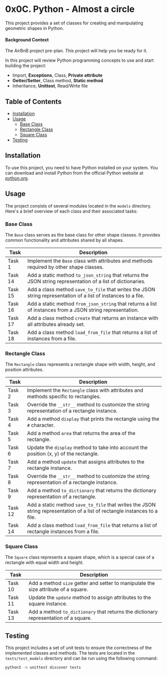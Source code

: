 
# 0x0C. Python - Almost a circle
This project provides a set of classes for creating and manipulating geometric shapes in Python.

#### __Background Context__
The AirBnB project pre-plan. This project will help you be ready for it.

In this project will review Python programming concepts to use and start building the project:

- Import, __Exceptions__, Class, __Private attribute__
- __Getter/Setter__, Class method, __Static method__
- Inheritance, __Unittest__, Read/Write file

## Table of Contents

- [Installation](#installation)
- [Usage](#usage)
  - [Base Class](#base-class)
  - [Rectangle Class](#rectangle-class)
  - [Square Class](#square-class)
- [Testing](#testing)

## Installation

To use this project, you need to have Python installed on your system. You can download and install Python from the official Python website at [python.org](https://www.python.org/).

## Usage

The project consists of several modules located in the `models` directory. Here's a brief overview of each class and their associated tasks:

### Base Class

The `Base` class serves as the base class for other shape classes. It provides common functionality and attributes shared by all shapes.

| Task     | Description                                                                                   |
|----------|-----------------------------------------------------------------------------------------------|
| Task 1   | Implement the `Base` class with attributes and methods required by other shape classes.       |
| Task 14  | Add a static method `to_json_string` that returns the JSON string representation of a list of dictionaries. |
| Task 15  | Add a class method `save_to_file` that writes the JSON string representation of a list of instances to a file. |
| Task 16  | Add a static method `from_json_string` that returns a list of instances from a JSON string representation. |
| Task 17  | Add a class method `create` that returns an instance with all attributes already set.           |
| Task 18  | Add a class method `load_from_file` that returns a list of instances from a file.                |

### Rectangle Class

The `Rectangle` class represents a rectangle shape with width, height, and position attributes.

| Task     | Description                                                                                   |
|----------|-----------------------------------------------------------------------------------------------|
| Task 2   | Implement the `Rectangle` class with attributes and methods specific to rectangles.           |
| Task 3   | Override the `__str__` method to customize the string representation of a rectangle instance. |
| Task 4   | Add a method `display` that prints the rectangle using the `#` character.                      |
| Task 5   | Add a method `area` that returns the area of the rectangle.                                    |
| Task 6   | Update the `display` method to take into account the position (x, y) of the rectangle.         |
| Task 7   | Add a method `update` that assigns attributes to the rectangle instance.                       |
| Task 8   | Override the `__str__` method to customize the string representation of a rectangle instance. |
| Task 9   | Add a method `to_dictionary` that returns the dictionary representation of a rectangle.        |
| Task 12  | Add a static method `save_to_file` that writes the JSON string representation of a list of rectangle instances to a file. |
| Task 14  | Add a class method `load_from_file` that returns a list of rectangle instances from a file.    |

### Square Class

The `Square` class represents a square shape, which is a special case of a rectangle with equal width and height.

| Task     | Description                                                                                   |
|----------|-----------------------------------------------------------------------------------------------|
| Task 10  | Add a method `size` getter and setter to manipulate the size attribute of a square.           |
| Task 11  | Update the `update` method to assign attributes to the square instance.                        |
| Task 13  | Add a method `to_dictionary` that returns the dictionary representation of a square.           |

## Testing

This project includes a set of unit tests to ensure the correctness of the implemented classes and methods. The tests are located in the `tests/test_models` directory and can be run using the following command:

```bash
python3 -m unittest discover tests
```




